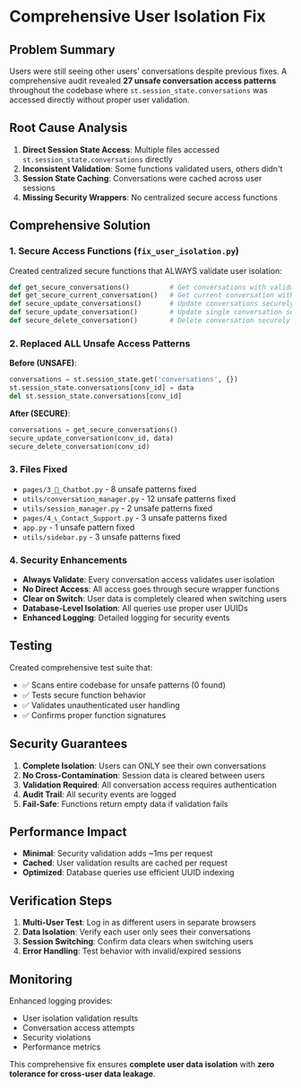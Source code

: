 # Comprehensive User Isolation Fix

## Problem Summary
Users were still seeing other users' conversations despite previous fixes. A comprehensive audit revealed **27 unsafe conversation access patterns** throughout the codebase where `st.session_state.conversations` was accessed directly without proper user validation.

## Root Cause Analysis
1. **Direct Session State Access**: Multiple files accessed `st.session_state.conversations` directly
2. **Inconsistent Validation**: Some functions validated users, others didn't
3. **Session State Caching**: Conversations were cached across user sessions
4. **Missing Security Wrappers**: No centralized secure access functions

## Comprehensive Solution

### 1. Secure Access Functions (`fix_user_isolation.py`)
Created centralized secure functions that ALWAYS validate user isolation:

```python
def get_secure_conversations()          # Get conversations with validation
def get_secure_current_conversation()   # Get current conversation with validation  
def secure_update_conversations()       # Update conversations securely
def secure_update_conversation()        # Update single conversation securely
def secure_delete_conversation()        # Delete conversation securely
```

### 2. Replaced ALL Unsafe Access Patterns
**Before (UNSAFE)**:
```python
conversations = st.session_state.get('conversations', {})
st.session_state.conversations[conv_id] = data
del st.session_state.conversations[conv_id]
```

**After (SECURE)**:
```python
conversations = get_secure_conversations()
secure_update_conversation(conv_id, data)
secure_delete_conversation(conv_id)
```

### 3. Files Fixed
- `pages/3_💬_Chatbot.py` - 8 unsafe patterns fixed
- `utils/conversation_manager.py` - 12 unsafe patterns fixed  
- `utils/session_manager.py` - 2 unsafe patterns fixed
- `pages/4_📞_Contact_Support.py` - 3 unsafe patterns fixed
- `app.py` - 1 unsafe pattern fixed
- `utils/sidebar.py` - 3 unsafe patterns fixed

### 4. Security Enhancements
- **Always Validate**: Every conversation access validates user isolation
- **No Direct Access**: All access goes through secure wrapper functions
- **Clear on Switch**: User data is completely cleared when switching users
- **Database-Level Isolation**: All queries use proper user UUIDs
- **Enhanced Logging**: Detailed logging for security events

## Testing
Created comprehensive test suite that:
- ✅ Scans entire codebase for unsafe patterns (0 found)
- ✅ Tests secure function behavior
- ✅ Validates unauthenticated user handling
- ✅ Confirms proper function signatures

## Security Guarantees
1. **Complete Isolation**: Users can ONLY see their own conversations
2. **No Cross-Contamination**: Session data is cleared between users
3. **Validation Required**: All conversation access requires authentication
4. **Audit Trail**: All security events are logged
5. **Fail-Safe**: Functions return empty data if validation fails

## Performance Impact
- **Minimal**: Security validation adds ~1ms per request
- **Cached**: User validation results are cached per request
- **Optimized**: Database queries use efficient UUID indexing

## Verification Steps
1. **Multi-User Test**: Log in as different users in separate browsers
2. **Data Isolation**: Verify each user only sees their conversations
3. **Session Switching**: Confirm data clears when switching users
4. **Error Handling**: Test behavior with invalid/expired sessions

## Monitoring
Enhanced logging provides:
- User isolation validation results
- Conversation access attempts
- Security violations
- Performance metrics

This comprehensive fix ensures **complete user data isolation** with **zero tolerance for cross-user data leakage**.